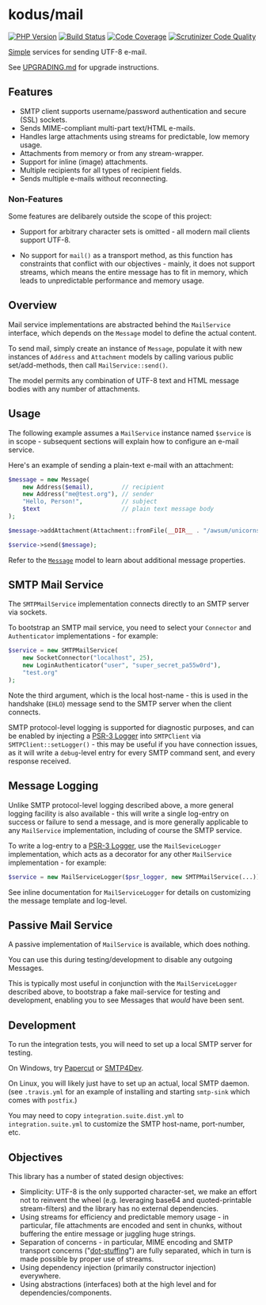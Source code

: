 kodus/mail
==========

[![PHP Version](https://img.shields.io/badge/php-7.1%2B-blue.svg)](https://packagist.org/packages/kodus/mail)
[![Build Status](https://travis-ci.org/kodus/mail.svg?branch=master)](https://travis-ci.org/kodus/mail)
[![Code Coverage](https://scrutinizer-ci.com/g/kodus/mail/badges/coverage.png?b=master)](https://scrutinizer-ci.com/g/kodus/mail/?branch=master)
[![Scrutinizer Code Quality](https://scrutinizer-ci.com/g/kodus/mail/badges/quality-score.png?b=master)](https://scrutinizer-ci.com/g/kodus/mail/?branch=master)

[Simple](#objectives) services for sending UTF-8 e-mail.

See [UPGRADING.md](UPGRADING.md) for upgrade instructions.


## Features

  * SMTP client supports username/password authentication and secure (SSL) sockets.
  * Sends MIME-compliant multi-part text/HTML e-mails.
  * Handles large attachments using streams for predictable, low memory usage.
  * Attachments from memory or from any stream-wrapper.
  * Support for inline (image) attachments.
  * Multiple recipients for all types of recipient fields.
  * Sends multiple e-mails without reconnecting.

### Non-Features

Some features are delibarely outside the scope of this project:

  * Support for arbitrary character sets is omitted - all modern mail clients support UTF-8.

  * No support for `mail()` as a transport method, as this function has constraints that conflict with our
    objectives - mainly, it does not support streams, which means the entire message has to fit in memory,
    which leads to unpredictable performance and memory usage.

## Overview

Mail service implementations are abstracted behind the `MailService` interface, which depends
on the `Message` model to define the actual content.

To send mail, simply create an instance of `Message`, populate it with new instances of `Address`
and `Attachment` models by calling various public set/add-methods, then call `MailService::send()`.

The model permits any combination of UTF-8 text and HTML message bodies with any number of attachments.


## Usage

The following example assumes a `MailService` instance named `$service` is in scope - subsequent sections
will explain how to configure an e-mail service.

Here's an example of sending a plain-text e-mail with an attachment:

```php
$message = new Message(
    new Address($email),        // recipient
    new Address("me@test.org"), // sender
    "Hello, Person!",           // subject
    $text                       // plain text message body
);

$message->addAttachment(Attachment::fromFile(__DIR__ . "/awsum/unicorns.gif"));

$service->send($message);
```

Refer to the [`Message`](src/Message.php) model to learn about additional message properties.


## SMTP Mail Service

The `SMTPMailService` implementation connects directly to an SMTP server via sockets.

To bootstrap an SMTP mail service, you need to select your `Connector` and `Authenticator`
implementations - for example:

```php
$service = new SMTPMailService(
    new SocketConnector("localhost", 25),
    new LoginAuthenticator("user", "super_secret_pa55w0rd"),
    "test.org"
);
```

Note the third argument, which is the local host-name - this is used in the handshake (`EHLO`) message
send to the SMTP server when the client connects.

SMTP protocol-level logging is supported for diagnostic purposes, and can be enabled by injecting
a [PSR-3 Logger](http://www.php-fig.org/psr/psr-3/) into `SMTPClient` via `SMTPClient::setLogger()` -
this may be useful if you have connection issues, as it will write a `debug`-level entry for every
SMTP command sent, and every response received.


## Message Logging

Unlike SMTP protocol-level logging described above, a more general logging facility is also available -
this will write a single log-entry on success or failure to send a message, and is more generally
applicable to any `MailService` implementation, including of course the SMTP service.

To write a log-entry to a [PSR-3 Logger](http://www.php-fig.org/psr/psr-3/), use the `MailSeviceLogger`
implementation, which acts as a decorator for any other `MailService` implementation - for example:

```php
$service = new MailServiceLogger($psr_logger, new SMTPMailService(...));
```

See inline documentation for `MailServiceLogger` for details on customizing the message template and log-level.


## Passive Mail Service

A passive implementation of `MailService` is available, which does nothing.

You can use this during testing/development to disable any outgoing Messages.

This is typically most useful in conjunction with the `MailServiceLogger` described above, to bootstrap
a fake mail-service for testing and development, enabling you to see Messages that *would* have been sent.


## Development

To run the integration tests, you will need to set up a local SMTP server for testing.

On Windows, try [Papercut](https://papercut.codeplex.com/) or [SMTP4Dev](http://smtp4dev.codeplex.com/).

On Linux, you will likely just have to set up an actual, local SMTP daemon. (see `.travis.yml` for an
example of installing and starting `smtp-sink` which comes with `postfix`.)

You may need to copy `integration.suite.dist.yml` to `integration.suite.yml` to customize the
SMTP host-name, port-number, etc.


<a name="objectives"></a>
## Objectives

This library has a number of stated design objectives:

  * Simplicity: UTF-8 is the only supported character-set, we make an effort not to reinvent the wheel
    (e.g. leveraging base64 and quoted-printable stream-filters) and the library has no external dependencies.
  * Using streams for efficiency and predictable memory usage - in particular, file attachments are
    encoded and sent in chunks, without buffering the entire message or juggling huge strings.
  * Separation of concerns - in particular, MIME encoding and SMTP transport concerns
    ("[dot-stuffing](https://tools.ietf.org/html/rfc5321#section-4.5.2)") are fully separated, which in
    turn is made possible by proper use of streams.
  * Using dependency injection (primarily constructor injection) everywhere.
  * Using abstractions (interfaces) both at the high level and for dependencies/components.
